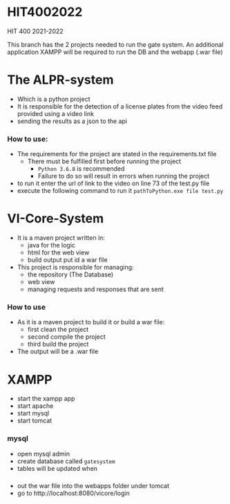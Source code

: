 # HIT4002022
HIT 400 2021-2022

This branch has the 2 projects needed to run the gate system. 
An additional application XAMPP will be required to run the DB
and the webapp (.war file)

# The ALPR-system
- Which is a python project
- It is responsible for the detection of a license plates from the video feed provided using a video link 
- sending the results as a json to the api 

### How to use:
- The requirements for the project are stated in the requirements.txt file
  - There must be fulfilled first before running the project
    - `Python 3.6.8` is recommended 
    - Failure to do so will result in errors when running the project
- to run it enter the url of link to the video on line 73 of the test.py file
- execute the following command to run it
`pathToPython.exe file test.py`

# VI-Core-System
- It is a maven project written in:
  - java for the logic 
  - html for the web view 
  - build output put id a war file 
- This project is responsible for managing:
  - the repository (The Database)
  - web view
  - managing requests and responses that are sent 

### How to use
- As it is a maven project to build it or build a war file:
  - first clean the project 
  - second compile the project 
  - third build the project
- The output will be a .war file


# XAMPP
- start the xampp app
- start apache
- start mysql
- start tomcat
### mysql
- open mysql admin
- create database called `gatesystem`
- tables will be updated when 
### 
- out the war file into the webapps folder under tomcat 
- go to http://localhost:8080/vicore/login